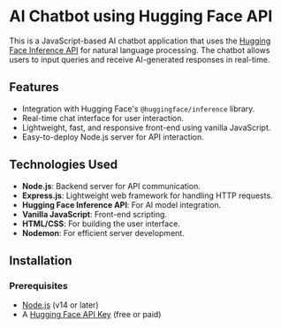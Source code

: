 # AI Chatbot using Hugging Face API

This is a JavaScript-based AI chatbot application that uses the [Hugging Face Inference API](https://huggingface.co/docs/api-inference) for natural language processing. The chatbot allows users to input queries and receive AI-generated responses in real-time.

## Features

- Integration with Hugging Face's `@huggingface/inference` library.
- Real-time chat interface for user interaction.
- Lightweight, fast, and responsive front-end using vanilla JavaScript.
- Easy-to-deploy Node.js server for API interaction.

## Technologies Used

- **Node.js**: Backend server for API communication.
- **Express.js**: Lightweight web framework for handling HTTP requests.
- **Hugging Face Inference API**: For AI model integration.
- **Vanilla JavaScript**: Front-end scripting.
- **HTML/CSS**: For building the user interface.
- **Nodemon**: For efficient server development.

## Installation

### Prerequisites
- [Node.js](https://nodejs.org/en/download/) (v14 or later)
- A [Hugging Face API Key](https://huggingface.co/settings/tokens) (free or paid)  
